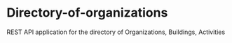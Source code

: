 # Directory-of-organizations
REST API application for the directory of Organizations, Buildings, Activities
